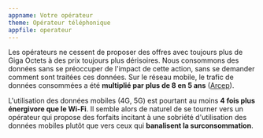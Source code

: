 ```yaml
---
appname: Votre opérateur
theme: Opérateur téléphonique
appfile: operateur
---
```


Les opérateurs ne cessent de proposer des offres avec toujours plus de Giga Octets à des prix toujours plus dérisoires. Nous consommons des données sans se préoccuper de l'impact de cette action, sans se demander comment sont traitées ces données. Sur le réseau mobile, le trafic de données consommées a été **multiplié par plus de 8 en 5 ans** ([Arcep](https://www.arcep.fr/cartes-et-donnees/nos-publications-chiffrees/observatoire-des-marches-des-communications-electroniques-en-france/t3-2021.html)).

L'utilisation des données mobiles (4G, 5G) est pourtant au moins **4 fois plus énergivore que le Wi-Fi**. Il semble alors de naturel de se tourner vers un opérateur qui propose des forfaits incitant à une sobriété d'utilisation des données mobiles plutôt que vers ceux qui **banalisent la surconsommation**.
